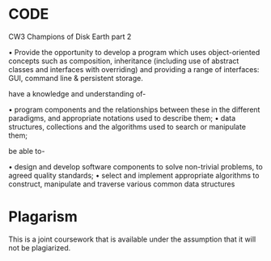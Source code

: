 CODE
====

CW3
Champions of Disk Earth part 2


•	Provide the opportunity to develop a program which uses object-oriented concepts such as composition, 
  inheritance (including use of abstract classes and interfaces with overriding) 
  and providing a range of interfaces: GUI, command line & persistent storage.
 
  have a knowledge and understanding of- 
  
•	program components and the relationships between these in the different paradigms, 
  and appropriate notations used to describe them; 
•	data structures, collections and the algorithms used to search or manipulate them; 
  
  be able to-
  
•	design and develop software components to solve non-trivial problems, to agreed quality standards; 
•	select and implement appropriate algorithms to construct, manipulate and traverse various common data structures

Plagarism
=========
This is a joint coursework that is available under the assumption that it will not be plagiarized.
